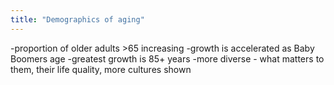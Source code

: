 ```yaml
---
title: "Demographics of aging"
---
```

-proportion of older adults &gt;65 increasing
-growth is accelerated as Baby Boomers age
-greatest growth is 85+ years
-more diverse - what matters to them, their life quality, more cultures shown

